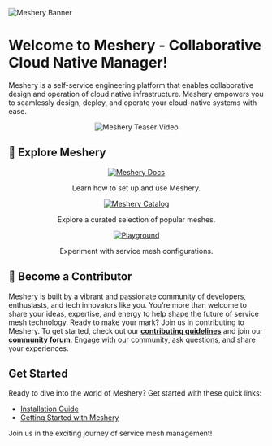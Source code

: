 <!-- Banner Section -->
![Meshery Banner](./meshery/docs/assets/img/meshery/meshery-logo-tag-light-text-side.png)

# Welcome to Meshery - Collaborative Cloud Native Manager!

Meshery is a self-service engineering platform that enables collaborative design and operation of cloud native infrastructure. Meshery empowers you to seamlessly design, deploy, and operate your cloud-native systems with ease.

<div align="center">
  <img src="./meshery/.github/assets/images/meshery-full-perf-720p.mp4" alt="Meshery Teaser Video">
</div>

## 🚀 Explore Meshery
<!-- Resources Section -->
<div align="center">
  <a href="https://docs.meshery.io">
    <img src="./meshery/.github/assets/images/docs.svg" alt="Meshery Docs">
    </a>
    <p> Learn how to set up and use Meshery.</p>
  
  <a href="https://meshery.io/catalog">
    <img src="./meshery/.github/assets/images/catalog.svg" alt="Meshery Catalog">
    </a>
    <p>Explore a curated selection of popular meshes.</p>

  <a href="https://play.meshery.io">
    <img src="./meshery/.github/assets/images/meshery-logo.svg" alt="Playground">
    </a>
    <p>Experiment with service mesh configurations.</p>
</div> 

## 🤝 Become a Contributor

Meshery is built by a vibrant and passionate community of developers, enthusiasts, and tech innovators like you. You’re more than welcome to share your ideas, expertise, and energy to help shape the future of service mesh technology. Ready to make your mark? Join us in contributing to Meshery.
To get started, check out our **[contributing guidelines](https://docs.meshery.io/project/contributing)** and join our **[community forum](https://discuss.meshery.io)**. Engage with our community, ask questions, and share your experiences.

## Get Started

Ready to dive into the world of Meshery? Get started with these quick links:

- [Installation Guide](https://docs.meshery.io/installation)
- [Getting Started with Meshery](https://docs.meshery.io/getting-started)

Join us in the exciting journey of service mesh management!

